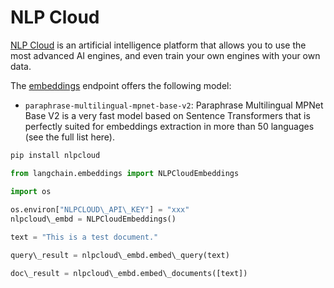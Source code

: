 # NLP Cloud

[NLP Cloud](https://docs.nlpcloud.com/#introduction) is an artificial intelligence platform that allows you to use the most advanced AI engines, and even train your own engines with your own data.

The [embeddings](https://docs.nlpcloud.com/#embeddings) endpoint offers the following model:

- `paraphrase-multilingual-mpnet-base-v2`: Paraphrase Multilingual MPNet Base V2 is a very fast model based on Sentence Transformers that is perfectly suited for embeddings extraction in more than 50 languages (see the full list here).

```bash
pip install nlpcloud  

```

```python
from langchain.embeddings import NLPCloudEmbeddings  

```

```python
import os  
  
os.environ["NLPCLOUD\_API\_KEY"] = "xxx"  
nlpcloud\_embd = NLPCloudEmbeddings()  

```

```python
text = "This is a test document."  

```

```python
query\_result = nlpcloud\_embd.embed\_query(text)  

```

```python
doc\_result = nlpcloud\_embd.embed\_documents([text])  

```
